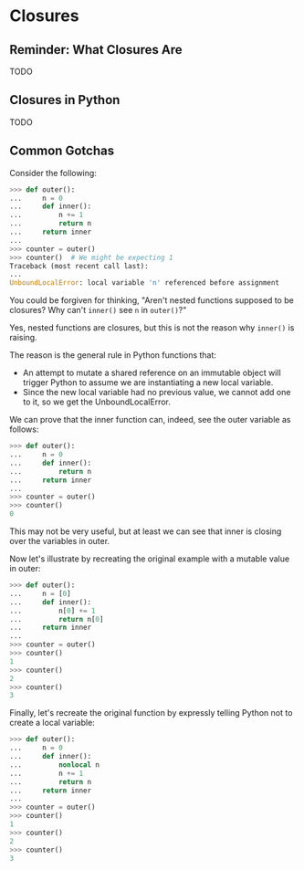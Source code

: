 Closures
========

Reminder: What Closures Are
---------------------------
TODO

Closures in Python
------------------
TODO

Common Gotchas
--------------
Consider the following:
```python
>>> def outer():
...     n = 0
...     def inner():
...         n += 1
...         return n
...     return inner
...
>>> counter = outer()
>>> counter()  # We might be expecting 1
Traceback (most recent call last):
...
UnboundLocalError: local variable 'n' referenced before assignment
```

You could be forgiven for thinking, "Aren't nested functions supposed to be 
closures? Why can't `inner()` see `n` in `outer()`?"

Yes, nested functions are closures, but this is not the reason why `inner()` is
raising.

The reason is the general rule in Python functions that:
- An attempt to mutate a shared reference on an immutable object will trigger
  Python to assume we are instantiating a new local variable.
- Since the new local variable had no previous value, we cannot add one to it,
  so we get the UnboundLocalError.

We can prove that the inner function can, indeed, see the outer variable 
as follows:

```python
>>> def outer():
...     n = 0
...     def inner():
...         return n
...     return inner
...
>>> counter = outer()
>>> counter()
0
```

This may not be very useful, but at least we can see that inner is closing over
the variables in outer.

Now let's illustrate by recreating the original example with a mutable value in
outer:

```python
>>> def outer():
...     n = [0]
...     def inner():
...         n[0] += 1
...         return n[0]
...     return inner
...
>>> counter = outer()
>>> counter()
1
>>> counter()
2
>>> counter()
3
```

Finally, let's recreate the original function by expressly telling Python not 
to create a local variable:

```python
>>> def outer():
...     n = 0
...     def inner():
...         nonlocal n
...         n += 1
...         return n
...     return inner
...
>>> counter = outer()
>>> counter()
1
>>> counter()
2
>>> counter()
3
```
